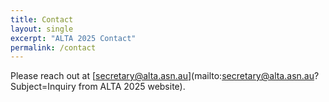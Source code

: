 ```yaml
---
title: Contact
layout: single
excerpt: "ALTA 2025 Contact"
permalink: /contact
---
```


Please reach out at [secretary@alta.asn.au](mailto:secretary@alta.asn.au?Subject=Inquiry from ALTA 2025 website). 
